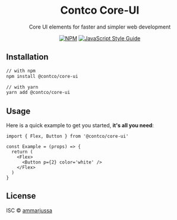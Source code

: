 <h1 align="center">Contco Core-UI</h1>

<div align="center">

Core UI elements for faster and simpler web development

[![NPM](https://img.shields.io/npm/v/@contco/core-ui.svg)](https://www.npmjs.com/package/@contco/core-ui) [![JavaScript Style Guide](https://img.shields.io/badge/code_style-standard-brightgreen.svg)](https://standardjs.com)

</div>

## Installation

```bash
// with npm
npm install @contco/core-ui

// with yarn
yarn add @contco/core-ui
```

## Usage

Here is a quick example to get you started, **it's all you need**:

```tsx
import { Flex, Button } from '@contco/core-ui'

const Example = (props) => {
  return (
    <Flex>
      <Button p={2} color='white' />
    </Flex>
  )
}
```

## License

ISC © [ammarjussa](https://github.com/ammarjussa)
